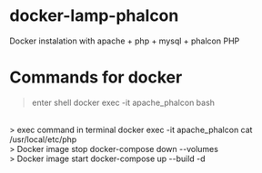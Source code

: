 # docker-lamp-phalcon
Docker instalation with apache + php + mysql + phalcon PHP


# Commands for docker 
> enter shell
docker exec -it apache_phalcon bash 
<br>
> exec command in terminal
docker exec -it apache_phalcon cat  /usr/local/etc/php
<br>
> Docker image stop 
docker-compose down --volumes
<br>
> Docker image start 
docker-compose up --build -d
<br>